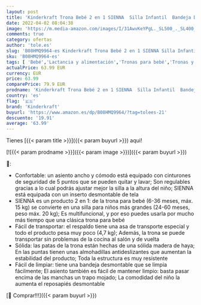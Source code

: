```yaml
---
layout: post
title: 'Kinderkraft Trona Bebé 2 en 1 SIENNA  Silla Infantil  Bandeja Desmontable  Gris'
date: 2022-04-02 08:04:38
image: 'https://m.media-amazon.com/images/I/31AwvKeYPgL._SL500_._SL400_.jpg'
comments: true
category: ofertas
author: 'tole.es'
slug: 'B08HMQ9964-es Kinderkraft Trona Bebé 2 en 1 SIENNA Silla Infantil...'
sku: 'B08HMQ9964-es'
tags: [ 'Bebé','Lactancia y alimentación','Tronas para bebé','Tronas y asientos','bebé','kinderkraft','trona', ]
actualPrice: 63.99 EUR
currency: EUR
price: 63.99
comparePrice: 79.9 EUR
prodname: 'Kinderkraft Trona Bebé 2 en 1 SIENNA  Silla Infantil  Bandeja Desmontable  Gris'
country: 'es'
flag: '🇪🇸'
brand: 'Kinderkraft'
buyurl: 'https://www.amazon.es/dp/B08HMQ9964/?tag=tolees-21'
descuento: '19.91'
average: '63.99'
---
```


Tienes [{{< param title >}}]({{< param buyurl >}}) aqui!

[![{{< param prodname >}}]({{< param image >}})]({{< param buyurl >}})

🔎:

- Confortable: un asiento ancho y cómodo está equipado con cinturones de seguridad de 5 puntos que se pueden quitar y lavar; Son regulables gracias a lo cual podrás ajustar mejor la silla a la altura del niño; SIENNA está equipada con un inserto desmontable de tela
- SIENNA es un producto 2 en 1: de la trona para bebé (6-36 meses, máx. 15 kg) se convierte en una silla para niños más grandes (24-60 meses, peso máx. 20 kg); Es multifuncional, y por eso puedes usarla por mucho más tiempo que una clásica trona para bebé
- Fácil de transportar: el respaldo tiene una asa de transporte especial y todo el producto pesa muy poco (4,7 kg); Además, la trona se puede transportar sin problemas de la cocina al salón y de vuelta
- Sólida: las patas de la trona están hechas de una sólida madera de haya; En las puntas tienen unas almohadillas antideslizantes que aumentan la estabilidad del producto; Toda la estructura es muy resistente
- Fácil de limpiar: tiene una bandeja desmontable que se limpia fácilmente; El asiento también es fácil de mantener limpio: basta pasar encima de las manchas un trapo mojado; La comodidad del niño la aumenta el reposapiés desmontable

[🛒 Comprar!!!]({{< param buyurl >}})
